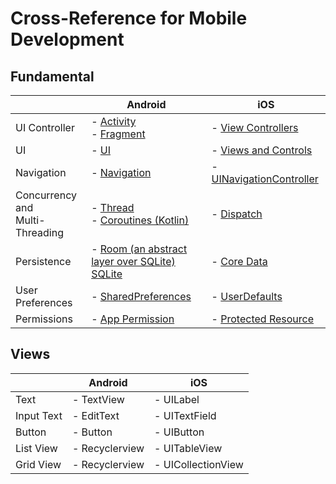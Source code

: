 # Cross-Reference for Mobile Development

## Fundamental
|  | Android | iOS |
| ---------------|----------------|----------------|
| UI Controller | - [Activity](https://developer.android.com/guide/components/activities/intro-activities)<br>- [Fragment](https://developer.android.com/guide/components/fragments)| - [View Controllers](https://developer.apple.com/documentation/uikit/view_controllers) |
| UI | - [UI](https://developer.android.com/guide/topics/ui) | - [Views and Controls](https://developer.apple.com/documentation/uikit/views_and_controls) |
| Navigation | - [Navigation](https://developer.android.com/guide/navigation) | - [UINavigationController](https://developer.apple.com/documentation/uikit/uinavigationcontroller) |
| Concurrency<br>and<br>Multi-Threading | - [Thread](https://developer.android.com/training/multiple-threads)<br>- [Coroutines (Kotlin)](https://kotlinlang.org/docs/reference/coroutines/coroutines-guide.html)| - [Dispatch](https://developer.apple.com/documentation/dispatch) |
| Persistence | -  [Room (an abstract layer over SQLite)](https://developer.android.com/training/data-storage/room)<br>[SQLite](https://developer.android.com/training/data-storage/sqlite)| - [Core Data](https://developer.apple.com/documentation/coredata)|
| User Preferences | - [SharedPreferences](https://developer.android.com/training/data-storage/shared-preferences) | - [UserDefaults](https://developer.apple.com/documentation/foundation/userdefaults) |
| Permissions |- [App Permission](https://developer.android.com/guide/topics/permissions/overview)| - [Protected Resource](https://developer.apple.com/documentation/bundleresources/information_property_list/protected_resources) |

## Views
|  | Android | iOS |
| ---------------|----------------|----------------|
| Text | - TextView| - UILabel |
| Input Text | - EditText| - UITextField |
| Button | - Button| - UIButton |
| List View | - Recyclerview | - UITableView |
| Grid View | - Recyclerview | - UICollectionView |
